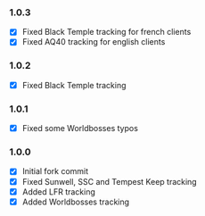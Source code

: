 ### 1.0.3
- [x] Fixed Black Temple tracking for french clients
- [x] Fixed AQ40 tracking for english clients

### 1.0.2
- [x] Fixed Black Temple tracking

### 1.0.1
- [x] Fixed some Worldbosses typos

### 1.0.0
- [x] Initial fork commit
- [x] Fixed Sunwell, SSC and Tempest Keep tracking
- [x] Added LFR tracking
- [x] Added Worldbosses tracking

